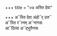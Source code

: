 +++
title = "०७ अस्ति देवा"

+++
अ᳓स्ति देवा अंहो᳓र् उरु᳓  
अ᳓स्ति र᳓त्नम् अ᳓नागसः  
आ᳓दित्या अ᳓द्भुतैनसः